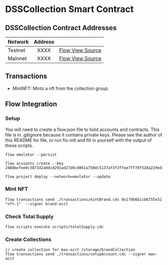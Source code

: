 # DSSCollection Smart Contract

## DSSCollection Contract Addresses
| Network   | Address |                                                                                     |
| ----------|:-------:|-------------------------------------------------------------------------------------|
| Testnet   |  XXXX   | [Flow View Source](https://flow-view-source.com/testnet/) |
| Mainnet   |  XXXX   | [Flow View Source](https://flow-view-source.com/mainnet/) |


## Transactions
- MintNFT: Mints a nft from the collection group.

## Flow Integration

### Setup
You will need to create a flow.json file to hold accounts and contracts. This file is in .gitignore because it contains private keys. Please see the author of this README for file, or run flo-init and fill in yourself with the output of these scripts.
```
flow emulator --persist

flow accounts create --key 2488befee0c3873d2a0dcd291ad27d0cd061a750dc5137af3f3ffee7ff70f528a229ed1039ce1de23986d4506d4671df096881e5d60c18e93c8df321a180adac

flow project deploy --network=emulator --update
```

### Mint NFT
```
flow transactions send ./transactions/mintBrand.cdc 0x179b6b1cb6755e31 "nft-1"  --signer brand-acct
```

### Check Total Supply
```
flow scripts execute scripts/totalSupply.cdc
```
### Create Collections
```
// create collection for max-acct /storage/brandCollection
flow transactions send ./transactions/setupAccount.cdc --signer max-acct

```

